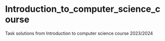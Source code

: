 # Introduction_to_computer_science_course
Task solutions from Introduction to computer science course 2023/2024
